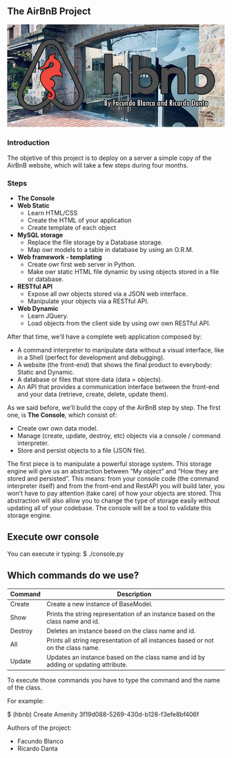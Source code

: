## The AirBnB Project

![Image text](https://github.com/RicardoDanta/Images_for_projects/blob/main/AirBnB-Cover.jpg)

### Introduction

The objetive of this project is to deploy on a server a simple copy of the AirBnB website, which will take a few steps during four months.

### Steps

- **The Console**
- **Web Static**
  - Learn HTML/CSS
  - Create the HTML of your application
  - Create template of each object
- **MySQL storage**
  - Replace the file storage by a Database storage.
  - Map owr models to a table in database by using an O.R.M.
- **Web framework - templating**
  - Create owr first web server in Python.
  - Make owr static HTML file dynamic by using objects stored in a file or database.
- **RESTful API**
  - Expose all owr objects stored via a JSON web interface.
  - Manipulate your objects via a RESTful API.
- **Web Dynamic**
  - Learn JQuery.
  - Load objects from the client side by using owr own RESTful API.

After that time, we'll have a complete web application composed by:

- A command interpreter to manipulate data without a visual interface, like in a Shell (perfect for development and debugging).
- A website (the front-end) that shows the final product to everybody: Static and Dynamic.
- A database or files that store data (data = objects).
- An API that provides a communication interface between the front-end and your data (retrieve, create, delete, update them).

As we said before, we'll build the copy of the AirBnB step by step.
The first one, is **The Console**, which consist of:

- Create owr own data model.
- Manage (create, update, destroy, etc) objects via a console / command interpreter.
- Store and persist objects to a file (JSON file).

The first piece is to manipulate a powerful storage system. This storage engine will give us an abstraction between “My object” and “How they are stored and persisted”. This means: from your console code (the command interpreter itself) and from the front-end and RestAPI you will build later, you won’t have to pay attention (take care) of how your objects are stored.
This abstraction will also allow you to change the type of storage easily without updating all of your codebase.
The console will be a tool to validate this storage engine.

## Execute owr console

You can execute ir typing:
$ ./console.py

## Which commands do we use?

| Command | Description |
| ------------- | ------------- |
| Create  | Create a new instance of BaseModel.  |
| Show  | Prints the string representation of an instance based on the class name and id. |
| Destroy | Deletes an instance based on the class name and id. |
| All | Prints all string representation of all instances based or not on the class name. |
| Update | Updates an instance based on the class name and id by adding or updating attribute. |

To execute those commands you have to type the command and the name of the class.

For example:

$ (hbnb) Create Amenity
3f19d088-5269-430d-b128-f3efe8bf406f

Authors of the project:
- Facundo Blanco
- Ricardo Danta
